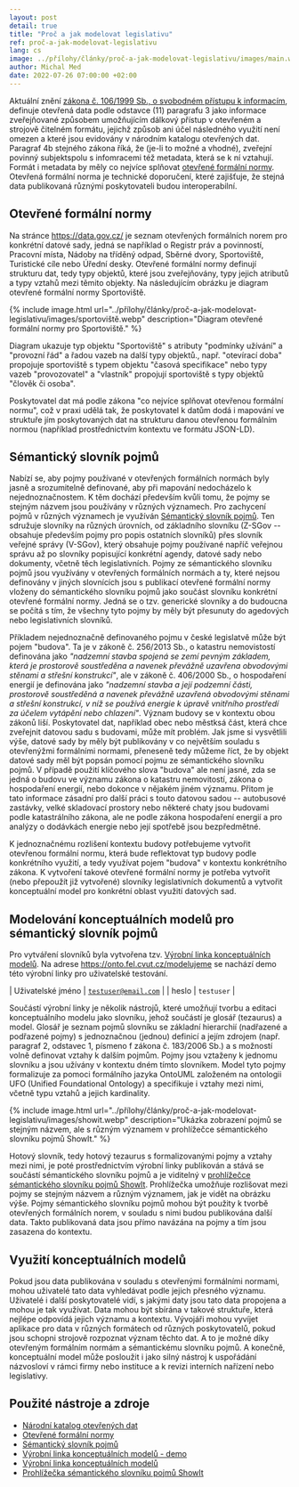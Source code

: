 ```yaml
---
layout: post
detail: true
title: "Proč a jak modelovat legislativu"
ref: proč-a-jak-modelovat-legislativu
lang: cs
image: ../přílohy/články/proč-a-jak-modelovat-legislativu/images/main.webp
author: Michal Med
date: 2022-07-26 07:00:00 +02:00
---
```


Aktuální znění [zákona č. 106/1999 Sb., o svobodném přístupu k informacím][link_106_1999], definuje otevřená data podle odstavce (11) paragrafu 3 jako informace zveřejňované způsobem umožňujícím dálkový přístup v otevřeném a strojově čitelném formátu, jejichž způsob ani účel následného využití není omezen a které jsou evidovány v národním katalogu otevřených dat. Paragraf 4b stejného zákona říká, že (je-li to možné a vhodné), zveřejní povinný subjektspolu s infomracemi též metadata, která se k ní vztahují. Formát i metadata by měly co nejvíce splňovat [otevřené formální normy][link_ofn]. Otevřená formální norma je technické doporučení, které zajišťuje, že stejná data publikovaná různými poskytovateli budou interoperabilní.
<!--more-->

## Otevřené formální normy

Na stránce https://data.gov.cz/ je seznam otevřených formálních norem pro konkrétní datové sady, jedná se například o Registr práv a povinností, Pracovní místa, Nádoby na tříděný odpad, Sběrné dvory, Sportoviště, Turistické cíle nebo Úřední desky. Otevřené formální normy definují strukturu dat, tedy typy objektů, které jsou zveřejňovány, typy jejich atributů a typy vztahů mezi těmito objekty. Na následujícím obrázku je diagram otevřené formální normy Sportoviště.

{% include image.html url="../přílohy/články/proč-a-jak-modelovat-legislativu/images/sportoviště.webp" description="Diagram otevřené formální normy pro Sportoviště." %}

Diagram ukazuje typ objektu "Sportoviště" s atributy "podmínky užívání" a "provozní řád" a řadou vazeb na další typy objektů., např. "otevírací doba" propojuje sportoviště s typem objektu "časová specifikace" nebo typy vazeb "provozovatel" a "vlastník" propojují sportoviště s typy objektů "člověk či osoba".

Poskytovatel dat má podle zákona "co nejvíce splňovat otevřenou formální normu", což v praxi udělá tak, že poskytovatel k datům dodá i mapování ve struktuře jím poskytovaných dat na strukturu danou otevřenou formálním normou (například prostřednictvím kontextu ve formátu JSON-LD).

<!-- proč -->
## Sémantický slovník pojmů

Nabízí se, aby pojmy používané v otevřených formálních normách byly jasně a srozumitelně definované, aby při mapování nedocházelo k nejednoznačnostem. K těm dochází především kvůli tomu, že pojmy se stejným názvem jsou používány v různých významech. Pro zachycení pojmů v různých významech je využíván [Sémantický slovník pojmů][link_ssp]. Ten sdružuje slovníky na různých úrovních, od základního slovníku (Z-SGov -- obsahuje především pojmy pro popis ostatních slovníků) přes slovník veřejné správy (V-SGov), který obsahuje pojmy používané napříč veřejnou správu až po slovníky popisující konkrétní agendy, datové sady nebo dokumenty, včetně těch legislativních. Pojmy ze sémantického slovníku pojmů jsou využívány v otevřených formálních normách a ty, které nejsou definovány v jiných slovnících jsou s publikací otevřené formální normy vloženy do sémantického slovníku pojmů jako součást slovníku konkrétní otevřené formální normy. Jedná se o tzv. generické slovníky a do budoucna se počítá s tím, že všechny tyto pojmy by měly být přesunuty do agedových nebo legislativních slovníků.

Příkladem nejednoznačně definovaného pojmu v české legislatvě může být pojem "budova". Ta je v zákoně č. 256/2013 Sb., o katastru nemovistostí definována jako _"nadzemní stavba spojená se zemí pevným základem, která je prostorově soustředěna a navenek převážně uzavřena obvodovými stěnami a střešní konstrukcí"_, ale v zákoně č. 406/2000 Sb., o hospodaření energií je definována jako _"nadzemní stavba a její podzemní části, prostorově soustředěná a navenek převážně uzavřená obvodovými stěnami a střešní konstrukcí, v níž se používá energie k úpravě vnitřního prostředí za účelem vytápění nebo chlazení"_. Význam budovy se v kontextu obou zákonů liší. Poskytovatel dat, například obec nebo městksá část, která chce zveřejnit datovou sadu s budovami, může mít problém. Jak jsme si vysvětlili výše, datové sady by měly být publikovány v co největším souladu s otevřenýžmi formálními normami, přeneseně tedy můžeme říct, že by objekt datové sady měl být popsán pomocí pojmu ze sémantického slovníku pojmů. V případě použití klíčového slova "budova" ale není jasné, zda se jedná o budovu ve významu zákona o katastru nemovitostí, zákona o hospodaření energií, nebo dokonce v nějakém jiném významu. Přitom je tato informace zásadní pro další práci s touto datovou sadou -- autobusové zastávky, velké skladovací prostory nebo některé chaty jsou budovami podle katastrálního zákona, ale ne podle zákona hospodaření energií a pro analýzy o dodávkách energie nebo její spotřebě jsou bezpředmětné.

K jednoznačnému rozlišení kontextu budovy potřebujeme vytvořit otevřenou formální normu, která bude reflektovat typ budovy podle konkrétního využití, a tedy využívat pojem "budova" v kontextu konkrétního zákona. K vytvoření takové otevřené formální normy je potřeba vytvořit (nebo přepoužít již vytvořené) slovníky legislativních dokumentů a vytvořit konceptuální model pro konkrétní oblast využití datových sad.

<!-- jak? -->
## Modelování konceptuálních modelů pro sémantický slovník pojmů
Pro vytváření slovníků byla vytvořena tzv. [Výrobní linka konceptuálních modelů][link_výrobní_linka]. Na adrese https://onto.fel.cvut.cz/modelujeme se nachází demo této výrobní linky pro uživatelské testování.

| Uživatelské jméno | <code>testuser@email.com</code> |
| heslo | <code>testuser</code> |

Součástí výrobní linky je několik nástrojů, které umožňují tvorbu a editaci konceptuálního modelu jako slovníku, jehož součástí je glosář (tezaurus) a model. Glosář je seznam pojmů slovníku se základní hierarchií (nadřazené a podřazené pojmy) s jednoznačnou (jednou) definicí a jejím zdrojem (např. paragraf 2, odstavec 1, písmeno f zákona č. 183/2006 Sb.) a s možností volně definovat vztahy k dalším pojmům. Pojmy jsou vztaženy k jednomu slovníku a jsou užívány v kontextu dném tímto slovníkem. Model tyto pojmy formalizuje za pomoci formálního jazyka OntoUML založeném na ontologii UFO (Unified Foundational Ontology) a specifikuje i vztahy mezi nimi, včetně typu vztahů a jejich kardinality.

{% include image.html url="../přílohy/články/proč-a-jak-modelovat-legislativu/images/showit.webp" description="Ukázka zobrazení pojmů se stejným názvem, ale s různým významem v prohlížečce sémantického slovníku pojmů ShowIt." %}

Hotový slovník, tedy hotový tezaurus s formalizovanými pojmy a vztahy mezi nimi, je poté prostřednictvím výrobní linky publikován a stává se součástí sémantického slovníku pojmů a je viditelný v [prohlížečce sémantického slovníku pojmů ShowIt][link_showit]. Prohlížečka umožňuje rozlišovat mezi pojmy se stejným názvem a různým významem, jak je vidět na obrázku výše. Pojmy sémantického slovníku pojmů mohou být použity k tvorbě otevřených formálních norem, v souladu s nimi budou publikována další data. Takto publikovaná data jsou přímo navázána na pojmy a tím jsou zasazena do kontextu.

<!-- k čemu dalšímu je to dobré? -->
## Využití konceptuálních modelů
Pokud jsou data publikována v souladu s otevřenými formálními normami, mohou uživatelé tato data vyhledávat podle jejich přesného významu. Uživatelé i další poskytovatelé vidí, s jakými daty jsou tato data propojena a mohou je tak využívat. Data mohou být sbírána v takové struktuře, která nejlépe odpovídá jejich významu a kontextu. Vývojáři mohou vyvíjet aplikace pro data v různých formátech od různých poskytovatelů, pokud jsou schopni strojově rozpoznat význam těchto dat. A to je možné díky otevřeným formálním normám a sémantickému slovníku pojmů. A konečně, konceptuální model může posloužit i jako silný nástroj k uspořádání názvosloví v rámci firmy nebo instituce a k revizi interních nařízení nebo legislativy.


<!-- konec -->

## Použité nástroje a zdroje
- [Národní katalog otevřených dat][link_nkod]
- [Otevřené formální normy][link_ofn]
- [Sémantický slovník pojmů][link_ssp]
- [Výrobní linka konceptuálních modelů - demo][link_výrobní_linka_demo]
- [Výrobní linka konceptuálních modelů][link_výrobní_linka]
- [Prohlížečka sémantického slovníku pojmů ShowIt][link_showit]


[link_106_1999]: https://www.zakonyprolidi.cz/cs/1999-106 "Zákon č. 106/1999 Sb., o svobodném přístupu k informacím"
[link_ofn]: https://data.gov.cz/ofn/ "Otevřené formální normy"
[link_ssp]: https://github.com/opendata-mvcr/ssp "Sémantický slovník pojmů"
[link_výrobní_linka]: https://slovník.gov.cz/modelujeme "Výrobní linka konceptuálních modelů"
[link_výrobní_linka_demo]: https://onto.fel.cvut.cz/modelujeme "Demo verze výrobní linky konceptuálních modelů"
[link_showit]: https://slovník.gov.cz/prohlížíme/ "Prohlížečka sémantického slovníku pojmů ShowIt"
[link_nkod]: https://data.gov.cz/datasets "Národní katalog otevřených dat"
